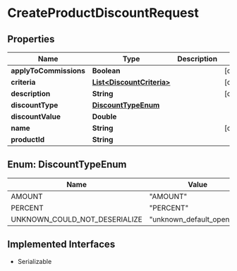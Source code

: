 

# CreateProductDiscountRequest


## Properties

| Name | Type | Description | Notes |
|------------ | ------------- | ------------- | -------------|
|**applyToCommissions** | **Boolean** |  |  [optional] |
|**criteria** | [**List&lt;DiscountCriteria&gt;**](DiscountCriteria.md) |  |  [optional] |
|**description** | **String** |  |  [optional] |
|**discountType** | [**DiscountTypeEnum**](#DiscountTypeEnum) |  |  |
|**discountValue** | **Double** |  |  |
|**name** | **String** |  |  [optional] |
|**productId** | **String** |  |  |



## Enum: DiscountTypeEnum

| Name | Value |
|---- | -----|
| AMOUNT | &quot;AMOUNT&quot; |
| PERCENT | &quot;PERCENT&quot; |
| UNKNOWN_COULD_NOT_DESERIALIZE | &quot;unknown_default_open_api&quot; |


## Implemented Interfaces

* Serializable

